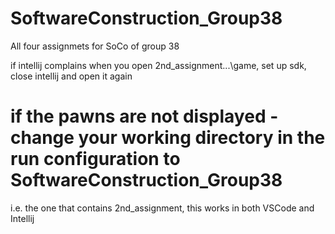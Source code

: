 # SoftwareConstruction_Group38
All four assignmets for SoCo of group 38

if intellij complains when you open 2nd_assignment\...\game, set up sdk, close intellij and open it again

# if the pawns are not displayed - change your working directory in the run configuration to SoftwareConstruction_Group38
i.e. the one that contains 2nd_assignment, this works in both VSCode and Intellij